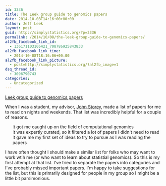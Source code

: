 ```yaml
---
id: 3336
title: The Leek group guide to genomics papers
date: 2014-10-08T14:16:00+00:00
author: Jeff Leek
layout: post
guid: http://simplystatistics.org/?p=3336
permalink: /2014/10/08/the-leek-group-guide-to-genomics-papers/
al2fb_facebook_link_id:
  - 136171103105421_708786925843833
al2fb_facebook_link_time:
  - 2014-10-08T18:16:06+00:00
al2fb_facebook_link_picture:
  - post=http://simplystatistics.org/?al2fb_image=1
dsq_thread_id:
  - 3096790743
categories:
  - Uncategorized
---
```

[Leek group guide to genomics papers](https://github.com/jtleek/genomicspapers/)

When I was a student, my advisor, [John Storey](http://www.genomine.org/), made a list of papers for me to read on nights and weekends. That list was incredibly helpful for a couple of reasons.

<ul class="task-list">
  <li>
    It got me caught up on the field of computational genomics
  </li>
  <li>
    It was expertly curated, so it filtered a lot of papers I didn't need to read
  </li>
  <li>
    It gave me my first set of ideas to try to pursue as I was reading the papers
  </li>
</ul>

I have often thought I should make a similar list for folks who may want to work wtih me (or who want to learn about statistial genomics). So this is my first attempt at that list. I've tried to separate the papers into categories and I've probably missed important papers. I'm happy to take suggestions for the list, but this is primarily designed for people in my group so I might be a little bit parsimonious.

&nbsp;